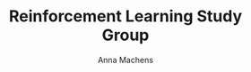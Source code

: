 ---
title: Reinforcement Learning Study Group
author: Anna Machens
keywords:
  - REINFORCEMENT LEARNING COMMUNITY
  - REINFORCEMENT LEARNING COMMUNITY/ STUDY GROUP - INVITE FOR THE WEBPAGE CALENDAR
  - Reinforcement Learning Community/ Study Group - invite for the webpage calendar
  - Reinforcement Learning Community
  - Reinforcement Learning Study Group
image: assets/images/communities/rl/robot.avif
---